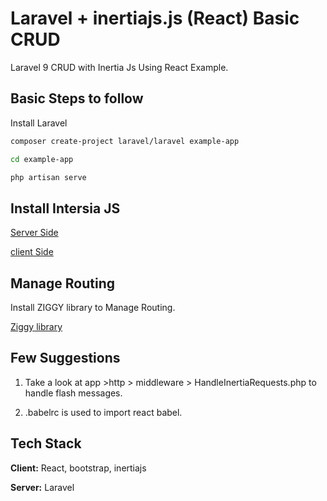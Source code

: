 
# Laravel + inertiajs.js (React) Basic CRUD

Laravel 9 CRUD with Inertia Js Using React Example.



## Basic Steps to follow 

Install Laravel 

```bash
composer create-project laravel/laravel example-app 

cd example-app

php artisan serve
```

## Install Intersia JS  
[Server Side](https://inertiajs.com/server-side-setup)

[client Side](https://inertiajs.com/client-side-setup)

## Manage Routing
Install ZIGGY library to Manage Routing.

[Ziggy library](https://github.com/tighten/ziggy)

## Few Suggestions

1. Take a look at app >http > middleware > HandleInertiaRequests.php to handle flash messages.

2. .babelrc is used to import react babel.








## Tech Stack

**Client:** React, bootstrap, inertiajs

**Server:** Laravel

